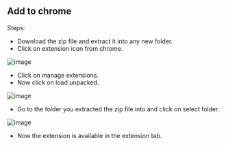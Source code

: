 ## Add to chrome

Steps:
- Download the zip file and extract it into any new folder.
- Click on extension icon from chrome.

![image](https://github.com/Stiffpixels/HootHoot/assets/32983571/a07bd6f2-e4e4-4094-bcde-e88d6415e564)

- Click on manage extensions.
- Now click on load unpacked.

![image](https://github.com/Stiffpixels/HootHoot/assets/32983571/a969c8c5-f08b-47f4-b409-b9d55243d6d1)

- Go to the folder you extracted the zip file into and click on select folder.

![image](https://github.com/Stiffpixels/HootHoot/assets/32983571/fd6d58a4-e7ba-4d03-baf9-222d11430876)

- Now the extension is available in the extension tab.
